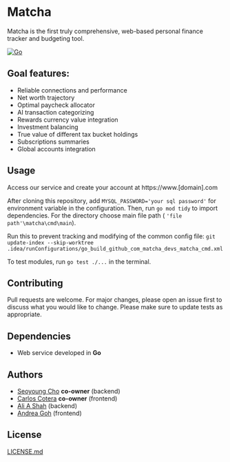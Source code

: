 # Matcha

Matcha is the first truly comprehensive, web-based personal finance tracker and budgeting tool.

[![Go](https://github.com/matcha-devs/matcha/actions/workflows/go.yml/badge.svg)](
https://github.com/matcha-devs/matcha/actions/workflows/go.yml)

## Goal features:

* Reliable connections and performance
* Net worth trajectory
* Optimal paycheck allocator
* AI transaction categorizing
* Rewards currency value integration
* Investment balancing
* True value of different tax bucket holdings
* Subscriptions summaries
* Global accounts integration

## Usage

Access our service and create your account at https://www.[domain].com

After cloning this repository, add ```MYSQL_PASSWORD='your sql password'```
for environment variable in the configuration. Then, run ```go mod tidy```
to import dependencies. For the directory choose main file path ( ```'file path'\matcha\cmd\main```).

Run this to prevent tracking and modifying of the common config file:
```git update-index --skip-worktree .idea/runConfigurations/go_build_github_com_matcha_devs_matcha_cmd.xml```

To test modules, run ```go test ./...``` in the terminal.

## Contributing

Pull requests are welcome. For major changes, please open an issue first
to discuss what you would like to change.
Please make sure to update tests as appropriate.

## Dependencies

* Web service developed in **Go**

## Authors

* [Seoyoung Cho](https://github.com/seoyoungcho213) **co-owner** (backend)
* [Carlos Cotera](https://github.com/carlosacj55) **co-owner** (frontend)
* [Ali A Shah](https://github.com/alishah634) (backend)
* [Andrea Goh](https://github.com/andreag0101) (frontend)

## License

[LICENSE.md](LICENSE.md)
